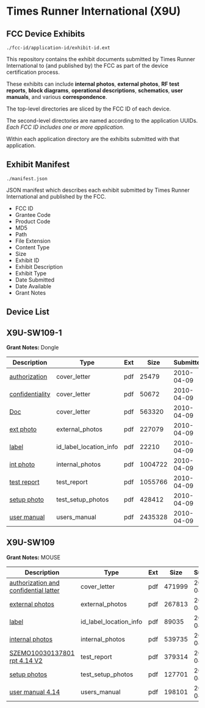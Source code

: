 # Times Runner International (X9U)
## FCC Device Exhibits

```
./fcc-id/application-id/exhibit-id.ext
```

This repository contains the exhibit documents submitted by Times Runner International to (and published by) the FCC as part of the device certification process.

These exhibits can include **internal photos**, **external photos**, **RF test reports**, **block diagrams**, **operational descriptions**, **schematics**, **user manuals**, and various **correspondence**.

The top-level directories are sliced by the FCC ID of each device.

The second-level directories are named according to the application UUIDs. *Each FCC ID includes one or more application.*

Within each application directory are the exhibits submitted with that application. 

## Exhibit Manifest

```
./manifest.json
```

JSON manifest which describes each exhibit submitted by Times Runner International and published by the FCC.

- FCC ID
- Grantee Code
- Product Code
- MD5
- Path
- File Extension
- Content Type
- Size
- Exhibit ID
- Exhibit Description
- Exhibit Type
- Date Submitted
- Date Available
- Grant Notes

## Device List
## X9U-SW109-1
**Grant Notes:** Dongle

| Description | Type | Ext | Size | Submitted | Available |
| ----------- | ---- | --- | ---- | --------- | --------- |
| [authorization](X9U-SW109-1/1c9b8e5f861411081e8d30ee9880e4c9/1263708.pdf) | cover_letter | pdf | 25479 | 2010-04-09 | 2010-04-09 |
| [confidentiality](X9U-SW109-1/1c9b8e5f861411081e8d30ee9880e4c9/1263709.pdf) | cover_letter | pdf | 50672 | 2010-04-09 | 2010-04-09 |
| [Doc](X9U-SW109-1/1c9b8e5f861411081e8d30ee9880e4c9/1263716.pdf) | cover_letter | pdf | 563320 | 2010-04-09 | 2010-04-09 |
| [ext photo](X9U-SW109-1/1c9b8e5f861411081e8d30ee9880e4c9/1263712.pdf) | external_photos | pdf | 227079 | 2010-04-09 | 2010-04-09 |
| [label](X9U-SW109-1/1c9b8e5f861411081e8d30ee9880e4c9/1263710.pdf) | id_label_location_info | pdf | 22210 | 2010-04-09 | 2010-04-09 |
| [int photo](X9U-SW109-1/1c9b8e5f861411081e8d30ee9880e4c9/1263711.pdf) | internal_photos | pdf | 1004722 | 2010-04-09 | 2010-04-09 |
| [test report](X9U-SW109-1/1c9b8e5f861411081e8d30ee9880e4c9/1263714.pdf) | test_report | pdf | 1055766 | 2010-04-09 | 2010-04-09 |
| [setup photo](X9U-SW109-1/1c9b8e5f861411081e8d30ee9880e4c9/1263713.pdf) | test_setup_photos | pdf | 428412 | 2010-04-09 | 2010-04-09 |
| [user manual](X9U-SW109-1/1c9b8e5f861411081e8d30ee9880e4c9/1263715.pdf) | users_manual | pdf | 2435328 | 2010-04-09 | 2010-04-09 |
## X9U-SW109
**Grant Notes:** MOUSE

| Description | Type | Ext | Size | Submitted | Available |
| ----------- | ---- | --- | ---- | --------- | --------- |
| [authorization and confidential latter](X9U-SW109/992f869ae16f6c26491615210cb18b03/1266419.pdf) | cover_letter | pdf | 471999 | 2010-04-14 | 2010-04-14 |
| [external photos](X9U-SW109/992f869ae16f6c26491615210cb18b03/1266420.pdf) | external_photos | pdf | 267813 | 2010-04-14 | 2010-04-14 |
| [label](X9U-SW109/992f869ae16f6c26491615210cb18b03/1266421.pdf) | id_label_location_info | pdf | 89035 | 2010-04-14 | 2010-04-14 |
| [internal photos](X9U-SW109/992f869ae16f6c26491615210cb18b03/1266422.pdf) | internal_photos | pdf | 539735 | 2010-04-14 | 2010-04-14 |
| [SZEMO10030137801 rpt 4.14 V2](X9U-SW109/992f869ae16f6c26491615210cb18b03/1266425.pdf) | test_report | pdf | 379314 | 2010-04-14 | 2010-04-14 |
| [setup photos](X9U-SW109/992f869ae16f6c26491615210cb18b03/1266426.pdf) | test_setup_photos | pdf | 127701 | 2010-04-14 | 2010-04-14 |
| [user manual 4.14](X9U-SW109/992f869ae16f6c26491615210cb18b03/1266427.pdf) | users_manual | pdf | 198101 | 2010-04-14 | 2010-04-14 |
